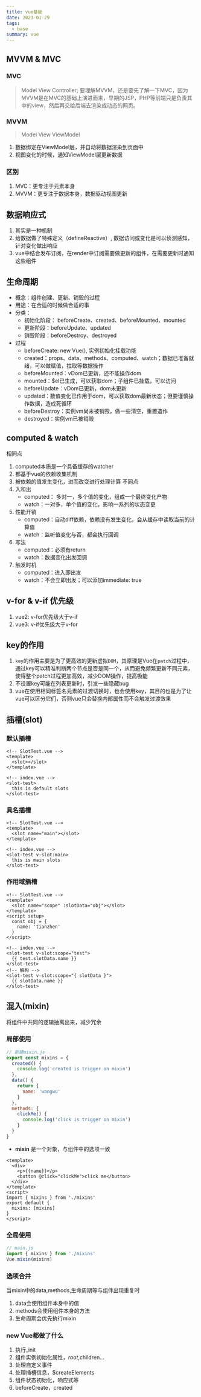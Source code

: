 ```yaml
---
title: vue基础
date: 2023-01-29
tags:
  - base
summary: vue
---
```


## MVVM & MVC
### MVC
> Model View Controller;
要理解MVVM，还是要先了解一下MVC，因为MVVM是在MVC的基础上演进而来，早期的JSP，PHP等前端只是负责其中的view，然后再交给后端去渲染成动态的网页。
### MVVM
> Model View ViewModel
1. 数据绑定在ViewModel层，并自动将数据渲染到页面中
2. 视图变化的时候，通知ViewModel层更新数据
### 区别
1. MVC：更专注于元素本身
2. MVVM：更专注于数据本身，数据驱动视图更新

## 数据响应式
1. 其实是一种机制
2. 给数据做了特殊定义（defineReactive）, 数据访问或变化是可以侦测感知，针对变化做出响应
3. vue中结合发布订阅，在render中订阅需要做更新的组件，在需要更新时通知这些组件

## 生命周期
* 概念：组件创建、更新、销毁的过程
* 用途：在合适的时候做合适的事
* 分类：
    * 初始化阶段： beforeCreate、created、beforeMounted、mounted
    * 更新阶段：beforeUpdate、updated
    * 销毁阶段：beforeDestroy、destroyed
* 过程
    * beforeCreate: new Vue(), 实例初始化挂载功能
    * created：props、data、methods、computed、watch；数据已准备就绪，可以做赋值，拉取等数据操作
    * beforeMounted：vDom已更新，还不能操作dom
    * mounted：$el已生成，可以获取dom；子组件已挂载，可以访问
    * beforeUpdate：vDom已更新，dom未更新
    * updated：数值变化已作用于dom，可以获取dom最新状态；但要谨慎操作数据，造成死循环
    * beforeDestroy：实例vm尚未被销毁，做一些清空，重置造作
    * destroyed：实例vm已被销毁

## computed & watch
相同点
1. computed本质是一个具备缓存的watcher
2. 都基于vue的依赖收集机制
3. 被依赖的值发生变化，进而改变进行处理计算
不同点
1. 入和出
   - computed： 多对一，多个值的变化，组成一个最终变化产物
   - watch：一对多，单个值的变化，影响一系列的状态变更
2. 性能开销
    - computed：自动diff依赖，依赖没有发生变化，会从缓存中读取当前的计算值
    - watch：监听值变化与否，都会执行回调
3. 写法
    - computed：必须有return
    - watch：数据变化出发回调
4. 触发时机
    - computed：进入即出发
    - watch：不会立即出发；可以添加immediate: true

## v-for & v-if 优先级
1. vue2: v-for优先级大于v-if
2. vue3: v-if优先级大于v-for

## key的作用
1. `key`的作用主要是为了更高效的更新虚拟`DOM`，其原理是Vue在`patch`过程中，通过key可以精准判断两个节点是否是同一个，从而避免频繁更新不同元素，使得整个patch过程更加高效，减少DOM操作，提高吸能
2. 不设置key可能在列表更新时，引发一些隐藏bug
3. vue在使用相同标签名元素的过渡切换时，也会使用key，其目的也是为了让vue可以区分它们，否则vue只会替换内部属性而不会触发过渡效果

## 插槽(slot)
### 默认插槽
```vue
<!-- SlotTest.vue -->
<template>
  <slot></slot>
</template>
```
```vue
<!-- index.vue -->
<slot-test>
  this is default slots
</slot-test>
```
### 具名插槽
```vue
<!-- SlotTest.vue -->
<template>
  <slot name="main"></slot>
</template>
```
```vue
<!-- index.vue -->
<slot-test v-slot:main>
  this is main slots
</slot-test>
```
### 作用域插槽
```vue
<!-- SlotTest.vue -->
<template>
  <slot name="scope" :slotData="obj"></slot>
</template>
<script setup>
  const obj = {
    name: 'tianzhen'
  }
</script>
```
```vue
<!-- index.vue -->
<slot-test v-slot:scope="test">
  {{ test.slotData.name }}
</slot-test>
<!-- 解构 -->
<slot-test v-slot:scope="{ slotData }">
  {{ slotData.name }}
</slot-test>
```

## 混入(mixin)
将组件中共同的逻辑抽离出来，减少冗余
### 局部使用
```js
// 新建mixin.js
export const mixins = {
  created() {
    console.log('created is trigger on mixin')
  },
  data() {
    return {
      name: 'wangwu'
    }
  },
  methods: {
    clickMe() {
      console.log('click is trigger on mixin')
    }
  }
}
```
* **mixin** 是一个对象，与组件中的选项一致
```vue
<template>
  <div>
    <p>{{name}}</p>
    <button @click="clickMe">click me</button>
  </div>
</template>
<script>
import { mixins } from './mixins'
export default {
  mixins: [mixins]
}
</script>
```
### 全局使用
```js
// main.js
import { mixins } from './mixins'
Vue.mixin(mixins)
```
### 选项合并
当mixin中的data,methods,生命周期等与组件出现重复时
1. data会使用组件本身中的值
2. methods会使用组件本身的方法
3. 生命周期会优先执行mixin

### new Vue都做了什么
1. 执行_init
2. 组件实例初始化属性，$root,$children...
3. 处理自定义事件
4. 处理插槽信息，$createElements
5. 组件状态初始化，响应式等
6. beforeCreate，created